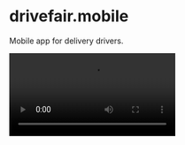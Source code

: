 # drivefair.mobile
Mobile app for delivery drivers.

![DriveFair Example](https://i.imgur.com/evsFzuX.mp4)

